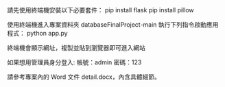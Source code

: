 請先使用終端機安裝以下必要套件：
pip install flask
pip install pillow

使用終端機進入專案資料夾 databaseFinalProject-main
執行下列指令啟動應用程式：
python app.py

終端機會顯示網址，複製並貼到瀏覽器即可進入網站

如果想用管理員身分登入:
帳號：admin
密碼：123

請參考專案內的 Word 文件 detail.docx，內含具體細節。

